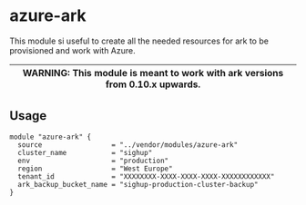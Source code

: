 # azure-ark

This module si useful to create all the needed resources for ark to be
provisioned and work with Azure.

| WARNING: This module is meant to work with ark versions from 0.10.x upwards. |
| --- |

## Usage
```hcl
module "azure-ark" {
  source                 = "../vendor/modules/azure-ark"
  cluster_name           = "sighup"
  env                    = "production"
  region                 = "West Europe"
  tenant_id              = "XXXXXXXX-XXXX-XXXX-XXXX-XXXXXXXXXXXX"
  ark_backup_bucket_name = "sighup-production-cluster-backup"
}
